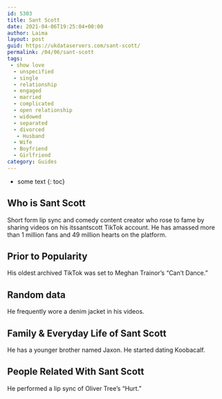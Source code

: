 ```yaml
---
id: 5303
title: Sant Scott
date: 2021-04-06T19:25:04+00:00
author: Laima
layout: post
guid: https://ukdataservers.com/sant-scott/
permalink: /04/06/sant-scott
tags:
 - show love
  - unspecified
  - single
  - relationship
  - engaged
  - married
  - complicated
  - open relationship
  - widowed
  - separated
  - divorced
   - Husband
  - Wife
  - Boyfriend
  - Girlfriend
category: Guides
---
```


* some text
{: toc}


## Who is Sant Scott
                  
                  
                  
Short form lip sync and comedy content creator who rose to fame by sharing videos on his itssantscott TikTok account. He has amassed more than 1 million fans and 49 million hearts on the platform. 
                  
              
            
              
            
                
                
                
## Prior to Popularity
                  
                  
                  
His oldest archived TikTok was set to Meghan Trainor&#8217;s &#8220;Can&#8217;t Dance.&#8221;
                  
              
            
              
            
                
                
                
## Random data
                  
                  
                  
He frequently wore a denim jacket in his videos.
                  
              
            
              
            
                
                
                
## Family & Everyday Life of Sant Scott
                  
                  
                  
He has a younger brother named Jaxon. He started dating Koobacalf.
                  
              
            
              
            
                
                
                
## People Related With Sant Scott
                  
                  
                  
He performed a lip sync of Oliver Tree&#8217;s &#8220;Hurt.&#8221; 
                  
              
            
              
            
                
              
            
              
              
            
            
              
            
          
          
          
